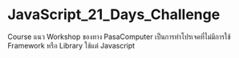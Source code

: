 # JavaScript_21_Days_Challenge
Course แนว Workshop ของทาง PasaComputer เป็นการทำโปรเจคที่ไม่มีการใช้ Framework หรือ Library ใช้แต่ Javascript
